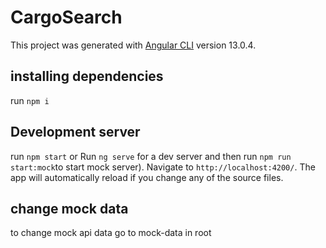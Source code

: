 # CargoSearch

This project was generated with [Angular CLI](https://github.com/angular/angular-cli) version 13.0.4.

## installing dependencies

run `npm i`

## Development server

run `npm start` or Run `ng serve` for a dev server and then run `npm run start:mock`to start mock server). Navigate to `http://localhost:4200/`. The app will automatically reload if you change any of the source files.

## change mock data

to change mock api data go to mock-data in root
